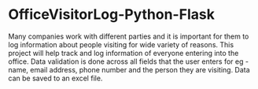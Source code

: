 # OfficeVisitorLog-Python-Flask
Many companies work with different parties and it is important for them to log information about people visiting 
for wide variety of reasons. This project will help track and log information of everyone entering into the office. 
Data validation is done across all fields that the user enters for eg - name, email address, 
phone number and the person they are visiting. Data can be saved to an excel file.
